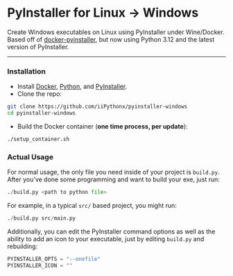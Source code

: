 # PyInstaller for Linux -> Windows

Create Windows executables on Linux using PyInstaller under Wine/Docker.
Based off of [docker-pyinstaller](https://github.com/cdrx/docker-pyinstaller), but now using Python 3.12 and the latest version of PyInstaller.

---

### Installation

- Install [Docker](https://docs.docker.com/get-docker/), [Python](https://python.org/), and [PyInstaller](https://pyinstaller.org/en/stable/).
- Clone the repo:
```sh
git clone https://github.com/iiPythonx/pyinstaller-windows
cd pyinstaller-windows
```
- Build the Docker container (**one time process, per update**):
```sh
./setup_container.sh
```

### Actual Usage

For normal usage, the only file you need inside of your project is `build.py`.
After you've done some programming and want to build your exe, just run:
```py
./build.py <path to python file>
```

For example, in a typical `src/` based project, you might run:
```py
./build.py src/main.py
```

Additionally, you can edit the PyInstaller command options as well as the ability to add an icon to your executable, just by editing `build.py` and rebuilding:
```py
PYINSTALLER_OPTS = "--onefile"
PYINSTALLER_ICON = ""
```

